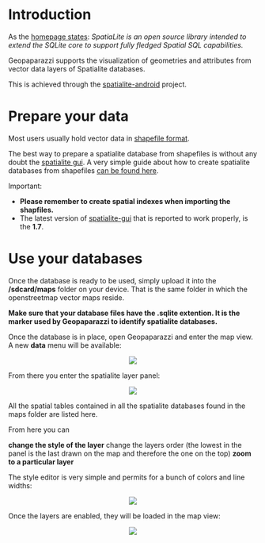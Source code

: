 # Introduction #

As the [homepage states](https://www.gaia-gis.it/fossil/libspatialite/index): _SpatiaLite is an open source library intended to extend the SQLite core to support fully fledged Spatial SQL capabilities._

Geopaparazzi supports the visualization of geometries and attributes from vector data layers of Spatialite databases.

This is achieved through the [spatialite-android](https://www.gaia-gis.it/fossil/libspatialite/wiki?name=splite-android) project.

# Prepare your data #

Most users usually hold vector data in [shapefile format](http://en.wikipedia.org/wiki/Shapefile).

The best way to prepare a spatialite database from shapefiles is without any doubt the [spatialite gui](https://www.gaia-gis.it/fossil/spatialite_gui/index). A very simple guide about how to create spatialite databases from shapefiles [can be found here](http://www.gaia-gis.it/spatialite-3.0.0-BETA/spatialite-cookbook/html/impexp.html).

Important:

  * **Please remember to create spatial indexes when importing the shapfiles.**
  * The latest version of [spatialite-gui](https://www.gaia-gis.it/fossil/spatialite_gui/index) that is reported to work properly, is the **1.7**.


# Use your databases #

Once the database is ready to be used, simply upload it into the **/sdcard/maps** folder on your device. That is the same folder in which the openstreetmap vector maps reside.

**Make sure that your database files have the .sqlite extention. It is the marker used by Geopaparazzi to identify spatialite databases.**

Once the database is in place, open Geopaparazzi and enter the map view. A new **data** menu will be available:

<p align='center'><img src='http://wiki.geopaparazzi.googlecode.com/git/images3/spatialite_01_datamenu.png' /></p>

From there you enter the spatialite layer panel:

<p align='center'><img src='http://wiki.geopaparazzi.googlecode.com/git/images3/spatialite_02_layerview.png' /></p>

All the spatial tables contained in all the spatialite databases found in the maps folder are listed here.

From here you can

**change the style of the layer** change the layers order (the lowest in the panel is the last drawn on the map and therefore the one on the top)
**zoom to a particular layer**

The style editor is very simple and permits for a bunch of colors and line widths:

<p align='center'><img src='http://wiki.geopaparazzi.googlecode.com/git/images3/spatialite_03_styleproperties.png' /></p>

Once the layers are enabled, they will be loaded in the map view:

<p align='center'><img src='http://wiki.geopaparazzi.googlecode.com/git/images3/spatialite_04_mapview.png' /></p>